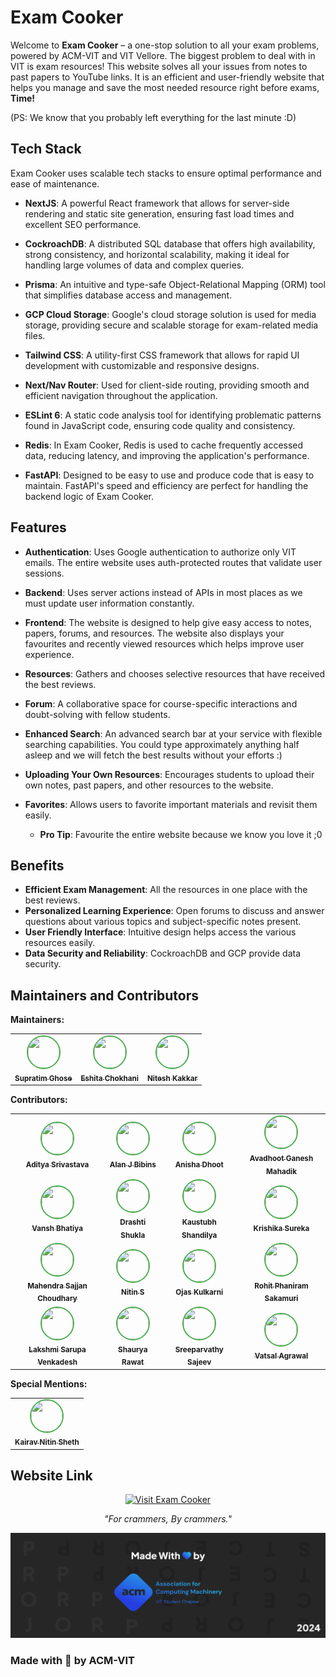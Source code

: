  # Exam Cooker
 
Welcome to **Exam Cooker** – a one-stop solution to all your exam problems, powered by ACM-VIT and VIT Vellore. The biggest problem to deal with in VIT is exam resources! This website solves all your issues from notes to past papers to YouTube links. It is an efficient and user-friendly website that helps you manage and save the most needed resource right before exams, **Time!**

(PS: We know that you probably left everything for the last minute :D)

## Tech Stack

Exam Cooker uses scalable tech stacks to ensure optimal performance and ease of maintenance.

-   **NextJS**: A powerful React framework that allows for server-side rendering and static site generation, ensuring fast load times and excellent SEO performance.

-   **CockroachDB**: A distributed SQL database that offers high availability, strong consistency, and horizontal scalability, making it ideal for handling large volumes of data and complex queries.

-   **Prisma**: An intuitive and type-safe Object-Relational Mapping (ORM) tool that simplifies database access and management.

-   **GCP Cloud Storage**: Google's cloud storage solution is used for media storage, providing secure and scalable storage for exam-related media files.

-   **Tailwind CSS**: A utility-first CSS framework that allows for rapid UI development with customizable and responsive designs.

-   **Next/Nav Router**: Used for client-side routing, providing smooth and efficient navigation throughout the application.

-   **ESLint 6**: A static code analysis tool for identifying problematic patterns found in JavaScript code, ensuring code quality and consistency.

-   **Redis**: In Exam Cooker, Redis is used to cache frequently accessed data, reducing latency, and improving the application's performance.

-   **FastAPI**: Designed to be easy to use and produce code that is easy to maintain. FastAPI's speed and efficiency are perfect for handling the backend logic of Exam Cooker.

## Features

-   **Authentication**: Uses Google authentication to authorize only VIT emails. The entire website uses auth-protected routes that validate user sessions.

-   **Backend**: Uses server actions instead of APIs in most places as we must update user information constantly.

-   **Frontend**: The website is designed to help give easy access to notes, papers, forums, and resources. The website also displays your favourites and recently viewed resources which helps improve user experience.

-   **Resources**: Gathers and chooses selective resources that have received the best reviews.

-   **Forum**: A collaborative space for course-specific interactions and doubt-solving with fellow students.

-   **Enhanced Search**: An advanced search bar at your service with flexible searching capabilities. You could type approximately anything half asleep and we will fetch the best results without your efforts :)

-   **Uploading Your Own Resources**: Encourages students to upload their own notes, past papers, and other resources to the website.

-   **Favorites**: Allows users to favorite important materials and revisit them easily.
    -   **Pro Tip**: Favourite the entire website because we know you love it ;0

## Benefits

-   **Efficient Exam Management**: All the resources in one place with the best reviews.
-   **Personalized Learning Experience**: Open forums to discuss and answer questions about various topics and subject-specific notes present.
-   **User Friendly Interface**: Intuitive design helps access the various resources easily.
-   **Data Security and Reliability**: CockroachDB and GCP provide data security.

## Maintainers and Contributors

**Maintainers:**

<table>
  <tr>
    <td align="center">
      <a href="https://github.com/Supratim69">
        <img src="https://github.com/Supratim69.png" width="50" height="50" style="border: 2px solid #4CAF50; border-radius: 50%;">
        <br>
        <sub><b>Supratim Ghose</b></sub>
      </a>
    </td>
    <td align="center">
      <a href="https://github.com/eshita241">
        <img src="https://github.com/eshita241.png" width="50" height="50" style="border: 2px solid #4CAF50; border-radius: 50%;">
        <br>
        <sub><b>Eshita Chokhani</b></sub>
      </a>
    </td>
    <td align="center">
      <a href="https://github.com/Nitesh-04">
        <img src="https://github.com/Nitesh-04.png" width="50" height="50" style="border: 2px solid #4CAF50; border-radius: 50%;">
        <br>
        <sub><b>Nitesh Kakkar</b></sub>
      </a>
    </td>
  </tr>
</table>

**Contributors:**

<table>
  <tr>
    <td align="center">
      <a href="https://github.com/Addy-0809">
        <img src="https://github.com/Addy-0809.png" width="50" height="50" style="border: 2px solid #4CAF50; border-radius: 50%;">
        <br>
        <sub><b>Aditya Srivastava</b></sub>
      </a>
    </td>
    <td align="center">
      <a href="https://github.com/Alan-J-Bibins">
        <img src="https://github.com/Alan-J-Bibins.png" width="50" height="50" style="border: 2px solid #4CAF50; border-radius: 50%;">
        <br>
        <sub><b>Alan J Bibins</b></sub>
      </a>
    </td>
    <td align="center">
      <a href="https://github.com/AnishaDhoot">
        <img src="https://github.com/AnishaDhoot.png" width="50" height="50" style="border: 2px solid #4CAF50; border-radius: 50%;">
        <br>
        <sub><b>Anisha Dhoot</b></sub>
      </a>
    </td>
    <td align="center">
      <a href="https://github.com/Avadhoot1905">
        <img src="https://github.com/Avadhoot1905.png" width="50" height="50" style="border: 2px solid #4CAF50; border-radius: 50%;">
        <br>
        <sub><b>Avadhoot Ganesh Mahadik</b></sub>
      </a>
    </td>
  </tr>
  <tr>
    <td align="center">
      <a href="https://github.com/bhatiyavansh">
        <img src="https://github.com/bhatiyavansh.png" width="50" height="50" style="border: 2px solid #4CAF50; border-radius: 50%;">
        <br>
        <sub><b>Vansh Bhatiya</b></sub>
      </a>
    </td>
    <td align="center">
      <a href="https://github.com/drashtishukla">
        <img src="https://github.com/drashtishukla.png" width="50" height="50" style="border: 2px solid #4CAF50; border-radius: 50%;">
        <br>
        <sub><b>Drashti Shukla</b></sub>
      </a>
    </td>
    <td align="center">
      <a href="https://github.com/Kaustubh-sandy">
        <img src="https://github.com/Kaustubh-sandy.png" width="50" height="50" style="border: 2px solid #4CAF50; border-radius: 50%;">
        <br>
        <sub><b>Kaustubh Shandilya</b></sub>
      </a>
    </td>
    <td align="center">
      <a href="https://github.com/Krishika09">
        <img src="https://github.com/Krishika09.png" width="50" height="50" style="border: 2px solid #4CAF50; border-radius: 50%;">
        <br>
        <sub><b>Krishika Sureka</b></sub>
      </a>
    </td>
  </tr>
  <tr>
    <td align="center">
      <a href="https://github.com/mahendra785">
        <img src="https://github.com/mahendra785.png" width="50" height="50" style="border: 2px solid #4CAF50; border-radius: 50%;">
        <br>
        <sub><b>Mahendra Sajjan Choudhary</b></sub>
      </a>
    </td>
    <td align="center">
      <a href="https://github.com/nitine">
        <img src="https://github.com/nitine.png" width="50" height="50" style="border: 2px solid #4CAF50; border-radius: 50%;">
        <br>
        <sub><b>Nitin S</b></sub>
      </a>
    </td>
    <td align="center">
      <a href="https://github.com/ojasKooL">
        <img src="https://github.com/ojasKooL.png" width="50" height="50" style="border: 2px solid #4CAF50; border-radius: 50%;">
        <br>
        <sub><b>Ojas Kulkarni</b></sub>
      </a>
    </td>
    <td align="center">
      <a href="https://github.com/RohitPhaniramSakamuri">
        <img src="https://github.com/RohitPhaniramSakamuri.png" width="50" height="50" style="border: 2px solid #4CAF50; border-radius: 50%;">
        <br>
        <sub><b>Rohit Phaniram Sakamuri</b></sub>
      </a>
    </td>
  </tr>
  <tr>
    <td align="center">
      <a href="https://github.com/SarupaVL">
        <img src="https://github.com/SarupaVL.png" width="50" height="50" style="border: 2px solid #4CAF50; border-radius: 50%;">
        <br>
        <sub><b>Lakshmi Sarupa Venkadesh</b></sub>
      </a>
    </td>
    <td align="center">
      <a href="https://github.com/ShauryaRawat27">
        <img src="https://github.com/ShauryaRawat27.png" width="50" height="50" style="border: 2px solid #4CAF50; border-radius: 50%;">
        <br>
        <sub><b>Shaurya Rawat</b></sub>
      </a>
    </td>
    <td align="center">
      <a href="https://github.com/SreeSajeev">
        <img src="https://github.com/SreeSajeev.png" width="50" height="50" style="border: 2px solid #4CAF50; border-radius: 50%;">
        <br>
        <sub><b>Sreeparvathy Sajeev</b></sub>
      </a>
    </td>
    <td align="center">
      <a href="https://github.com/vatsalagrawal08">
        <img src="https://github.com/vatsalagrawal08.png" width="50" height="50" style="border: 2px solid #4CAF50; border-radius: 50%;">
        <br>
        <sub><b>Vatsal Agrawal</b></sub>
      </a>
    </td>
  </tr>
</table>

**Special Mentions:**
<table>
  <tr>
    <td align="center">
      <a href="https://github.com/kairavsheth">
        <img src="https://github.com/kairavsheth.png" width="50" height="50" style="border: 2px solid #4CAF50; border-radius: 50%;">
        <br>
        <sub><b>Kairav Nitin Sheth</b></sub>
      </a>
    </td>
  </tr>
</table>

## Website Link

<p align="center">
  <a href="http://exam-cooker.acmvit.in" target="_blank">
    <img src="https://img.shields.io/badge/Visit-Exam%20Cooker-blue?style=for-the-badge&logo=google-chrome" alt="Visit Exam Cooker">
  </a>
</p>

<p align="center">
  <em>"For crammers, By crammers."</em>
</p>

![Exam Cooker](public/assets/ExamCooker.png)

### Made with 💜 by ACM-VIT
